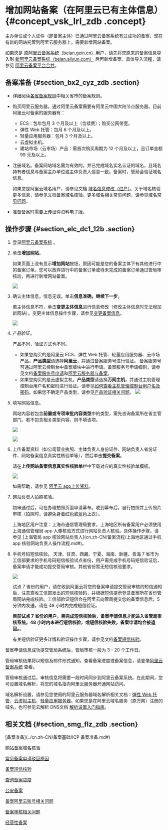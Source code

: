 # 增加网站备案（在阿里云已有主体信息） {#concept_vsk_lrl_zdb .concept}

主办单位或个人证件（即备案主体）已通过阿里云备案系统有过成功的备案，现在有新的网站托管到阿里云服务器上，需要新增网站备案。

如果您是 [原阿里云备案系统（beian.gein.cn）](http://beian.gein.cn/)用户，请先将您原来的备案信息导入到 [新阿里云备案系统（beian.aliyun.com）](http://beian.aliyun.com/) 后再新增备案。具体导入流程，请参见 [阿里云备案平台合并](https://help.aliyun.com/document_detail/48581.html)。

## 备案准备 {#section_bx2_cyz_zdb .section}

-   详细阅读[各省备案规则](https://icpbeian.aliyun.com/#MapDataContainer)中相关省市的备案规则。
-   购买阿里云服务器。通过阿里云备案需要有阿里云中国大陆节点服务器。目前阿里云可备案的服务器有：
    -   ECS：包年包月 3 个月及以上（含续费）；购买公网带宽。
    -   弹性 Web 托管：包月 6 个月及以上。
    -   轻量应用服务器：包月 3 个月及以上。
    -   云虚拟主机。
    -   建站市场（云市场）产品：需首次购买周期为 12 个月及以上，且订单金额 99 元及以上。
-   注册域名。备案网站域名需为有效的，并已完成域名实名认证的域名，且域名持有者信息与备案主办单位或主体负责人信息一致。备案时，管局会验证域名信息。

    如果您是阿里云域名用户，请参见文档 [域名信息修改（过户）](https://help.aliyun.com/document_detail/35854.html)。关于域名核验更多信息，请参见文档[备案域名核验](../cn.zh-CN/常见问题/网站备案域名核验.md#)。更多域名相关常见问题，请参见[域名常见问题](../cn.zh-CN/常见问题/域名.md#)。

-   准备备案时需要上传证件资料电子版。

## 操作步骤 {#section_elc_dc1_12b .section}

1.  登录[阿里云备案系统](https://beian.aliyun.com/) 。
2.  单击**增加网站**。

    如果页面上没有显示**增加网站**按钮，原因可能是您的备案主体下有其他进行中的备案订单。您可以放弃进行中的备案订单或待未完成的备案订单通过管局审核后，再进行新增网站备案。

    ![](http://static-aliyun-doc.oss-cn-hangzhou.aliyuncs.com/assets/img/14200/5767_zh-CN.jpg)

3.  确认主体信息，信息无误，单击**信息准确，继续下一步**。

    若主体信息不符，单击**变更主体信息**进行信息修改（修改主体信息时无法增加新网站）。变更主体信息操作步骤，请参见[变更备案信息](cn.zh-CN/备案流程/变更备案信息图文引导.md#)。

    ![](http://static-aliyun-doc.oss-cn-hangzhou.aliyuncs.com/assets/img/14200/5768_zh-CN.jpg)

4.  产品验证。

    产品不同，验证方式也不同。

    -   如果您购买的是阿里云 ECS、弹性 Web 托管、轻量应用服务器、云市场产品，**产品类型**请选择**阿里云**，并通过备案服务号进行验证。 备案服务号可通过阿里云控制台中备案版块中进行申请。备案服务号申请细则，请参见文档[备案服务号申请](cn.zh-CN/备案流程/备案服务号申请方法与使用限制说明.md#)和[阿里云服务器与备案](../cn.zh-CN/常见问题/阿里云服务器与备案.md#)。
    -   如果您购买的是云虚拟主机，**产品类型**请选择**万网主机**，并通过主机管理控制台用户名和密码进行验证。请参见[如何查看主机管理控制台用户名及密码](../cn.zh-CN/常见问题/产品验证.md#section_qqb_hss_zdb)。如果您不确定产品类型，请参见[产品验证相关问题](../cn.zh-CN/常见问题/产品验证.md#)。
    ![](http://static-aliyun-doc.oss-cn-hangzhou.aliyuncs.com/assets/img/14200/5769_zh-CN.jpg)

5.  填写网站信息。

    网站内容若包含**前置或专项审批内容类型**中的类型，需先咨询备案所在省主管部门。若不包含相关类型内容，则不填该项。

    ![](http://static-aliyun-doc.oss-cn-hangzhou.aliyuncs.com/assets/img/14200/5770_zh-CN.jpg)

    ![](http://static-aliyun-doc.oss-cn-hangzhou.aliyuncs.com/assets/img/14200/6131_zh-CN.jpg)

6.  上传备案资料（如公司营业执照、主体负责人身份证件、网站负责人省份证件、网站备案信息真实性核验单等），然后单击**提交备案**。

    请在**上传网站备案信息真实性核验单**栏中下载对应的真实性核验单模板。

    ![](http://static-aliyun-doc.oss-cn-hangzhou.aliyuncs.com/assets/img/14196/5663_zh-CN.png)

    如需帮助，请参见 [阿里云 app上传资料](../cn.zh-CN/常见问题/上传资料.md#section_cfv_rbt_zdb)。

7.  网站负责人拍照核验。

    初审通过后，可在办理拍照页面申请幕布。收到幕布后，自行拍照并上传照片审核（拍照时，请避免身着红色或蓝色上衣）。

    上海地区用户注意：上海市通信管理局要求，上海地区所有备案用户必须使用上海通信管理局 app 人像核验方式进行网站负责人核验。具体操作步骤，请参见 [上海管局 app 核验网站负责人](cn.zh-CN/备案流程/上海地区通过手机 app 核验网站负责人操作流程.md#)。

8.  手机号码短信核验。 天津、甘肃、西藏、宁夏、海南、新疆、青海 7 省市为工信部要求的手机号码短信核验试点省份，用户需完成手机号码短信验证后，备案申请才能成功提交管局审核。其他省份暂无短信核验要求。

    ![](http://static-aliyun-doc.oss-cn-hangzhou.aliyuncs.com/assets/img/14196/5690_zh-CN.jpg)

    试点 7 省份的用户，请在收到阿里云将您的备案申请提交管局审核的短信通知后，注意查收工信部发出的短信核验码，并根据短信提示登录备案所在省份管局网站完成核验。工信部验证短信会在阿里云向管局提交您的备案信息后，5 分钟内发送。请在 48 小时内完成短信验证。

    **目前试点 7 省份的用户，需完成短信核验后，备案申请信息才能进入省管局审核系统。48 小时内未进行短信核验，或短信核验失败，备案申请均会被退回。**。

    有关短信验证更多详情和验证操作步骤，请参见文档[备案短信核验](cn.zh-CN/备案流程/备案短信核验.md#)。


备案申请信息成功提交管局系统后，管局审核一般为 3 - 20 个工作日。

管局审核结果将以短信及邮件形式通知。查看备案进度或备案信息，请登录[阿里云备案系统](https://beian.aliyun.com/order/index) 查看。

管局审核通过后，审核信息将需要一段时间同步到阿里云备案系统。在此期间，您可设置域名解析，将您的域名指向阿里云服务器开通网站访问。

域名解析设置，请参见您使用的阿里云服务器域名解析相关文档：[弹性 Web 托管](https://help.aliyun.com/document_detail/39903.html)、[云虚拟主机](https://help.aliyun.com/document_detail/50986.html)、[轻量应用服务器](https://help.aliyun.com/document_detail/59080.html)。如果您是在阿里云域名服务（原万网）注册的域名，也可参见云解析 DNS文档 [解析设置入门指南](https://help.aliyun.com/document_detail/29716.html)。

## 相关文档 {#section_smg_flz_zdb .section}

[备案准备](../cn.zh-CN/备案基础/ICP 备案准备.md#)

[网站备案域名核验](../cn.zh-CN/常见问题/网站备案域名核验.md#)

[常见备案申请驳回原因](../cn.zh-CN/常见问题/常见备案申请驳回原因.md#)

[备案短信核验](cn.zh-CN/备案流程/备案短信核验.md#)

[查询备案进度](https://help.aliyun.com/video_detail/71189.html)

[公安备案](../cn.zh-CN/常见问题/公安备案.md#)

[备案阿里云账号相关问题](../cn.zh-CN/常见问题/备案阿里云账号.md#)

[备案审核相关问题](../cn.zh-CN/常见问题/备案审核.md#)

[经营性备案](../cn.zh-CN/常见问题/经营性备案.md#)

